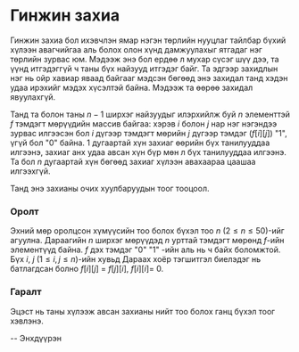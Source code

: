 Гинжин захиа
============
Гинжин захиа бол ихэвчлэн ямар нэгэн төрлийн нууцлаг тайлбар бүхий хүлээн
авагчийгаа аль болох олон хүнд дамжуулахыг ятгадаг нэг төрлийн зурвас юм. Мэдээж
энэ бол ердөө л мухар сүсэг шүү дээ, та үүнд итгэдэггүй ч таны бүх найзууд
итгэдэг байг. Та эдгээр захидлын нэг нь ойр хавиар яваад байгааг мэдсэн бөгөөд
энэ захидал танд хэдэн удаа ирэхийг мэдэх хүсэлтэй байна. Мэдээж та өөрөө
захидал явуулахгүй.

Танд та болон таны $n-1$ ширхэг найзуудыг илэрхийлж буй $n$ элементтэй $f$
тэмдэгт мөрүүдийн массив байгаа: хэрэв $i$ болон $j$ нар нэг нэгэндээ зурвас
илгээсэн бол $i$ дүгээр тэмдэгт мөрийн $j$ дүгээр тэмдэг ($f[i][j]$) "$1$", үгүй
бол "$0$" байна. $1$ дугаартай хүн захиаг өөрийн бүх танилууддаа илгээнэ, захиаг
анх удаа авсан хүн бүр мөн л бүх танилууддаа илгээнэ. Та бол $n$ дугаартай хүн
бөгөөд захиаг хүлээн авахаараа цаашаа илгээхгүй.

Танд энэ захианы очих хуулбаруудын тоог тооцоол.


### Оролт
Эхний мөр оролцсон хүмүүсийн тоо болох бүхэл тоо $n$ ($2 ≤ n ≤ 50$)-ийг агуулна.
Дараагийн $n$ ширхэг мөрүүдэд $n$ урттай тэмдэгт мөрөнд $f$-ийн элементүүд
байна. $f$ дэх тэмдэг "$0$" "$1$" -ийн аль нь ч байх боломжтой. Бүх $i$, $j$ ($1
≤ i, j ≤ n$)-ийн хувьд Дараах хоёр тэгшитгэл биелэдэг нь батлагдсан болно
$f[i][j]$ = $f[j][i]$, $f[i][i]$= $0$.


### Гаралт
Эцэст нь таны хүлээж авсан захианы нийт тоо болох ганц бүхэл тоог хэвлэнэ.

-- Энхдүүрэн
